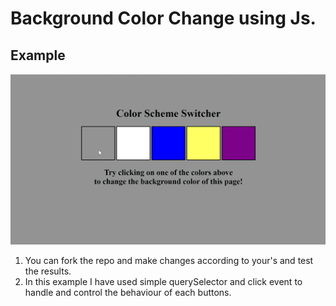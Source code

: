 # Background Color Change using Js.

## Example 
![Example using Gif](ezgif.com-crop.gif)

1. You can fork the repo and make changes according to your's and test the results.
2. In this example I have used simple querySelector and click event to handle and control the behaviour of each buttons.